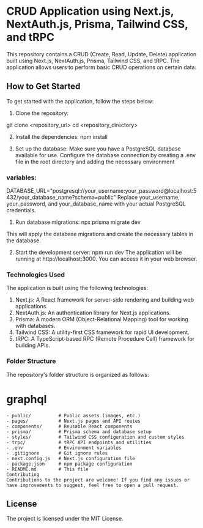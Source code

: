 # CRUD Application using Next.js, NextAuth.js, Prisma, Tailwind CSS, and tRPC
This repository contains a CRUD (Create, Read, Update, Delete) application built using Next.js, NextAuth.js, Prisma, Tailwind CSS, and tRPC. The application allows users to perform basic CRUD operations on certain data.

## How to Get Started
To get started with the application, follow the steps below:

1. Clone the repository:

git clone <repository_url>
cd <repository_directory>

2. Install the dependencies:
npm install

3. Set up the database:
Make sure you have a PostgreSQL database available for use. Configure the database connection by creating a .env file in the root directory and adding the necessary environment 

### variables:
DATABASE_URL="postgresql://your_username:your_password@localhost:5432/your_database_name?schema=public"
Replace your_username, your_password, and your_database_name with your actual PostgreSQL credentials.

1. Run database migrations:
npx prisma migrate dev

This will apply the database migrations and create the necessary tables in the database.

2. Start the development server:
npm run dev
The application will be running at http://localhost:3000. You can access it in your web browser.

### Technologies Used
The application is built using the following technologies:

1. Next.js: A React framework for server-side rendering and building web applications.
2. NextAuth.js: An authentication library for Next.js applications.
3. Prisma: A modern ORM (Object-Relational Mapping) tool for working with databases.
4. Tailwind CSS: A utility-first CSS framework for rapid UI development.
5. tRPC: A TypeScript-based RPC (Remote Procedure Call) framework for building APIs.

### Folder Structure
The repository's folder structure is organized as follows:

# graphql
```
- public/          # Public assets (images, etc.)
- pages/           # Next.js pages and API routes
- components/      # Reusable React components
- prisma/          # Prisma schema and database setup
- styles/          # Tailwind CSS configuration and custom styles
- trpc/            # tRPC API endpoints and utilities
- .env             # Environment variables
- .gitignore       # Git ignore rules
- next.config.js   # Next.js configuration file
- package.json     # npm package configuration
- README.md        # This file
Contributing
Contributions to the project are welcome! If you find any issues or have improvements to suggest, feel free to open a pull request.
```
## License
The project is licensed under the MIT License.
